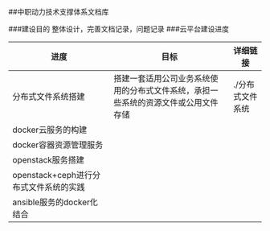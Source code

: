 ##中职动力技术支撑体系文档库

###建设目的
整体设计，完善文档记录，问题记录
###云平台建设进度


| 进度 | 目标 |详细链接  |
| --- | --- | --- |
| 分布式文件系统搭建 |搭建一套适用公司业务系统使用的分布式文件系统，承担一些系统的资源文件或公用文件存储  | ./分布式文件系统 |
| docker云服务的构建 |  |  |
| docker容器资源管理服务 |  |  |
| openstack服务搭建 |  |  |
| openstack+ceph进行分布式文件系统的实践 |  |  |
| ansible服务的docker化结合 |  |  |




